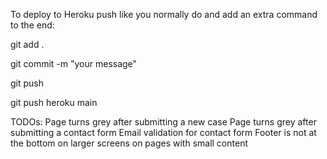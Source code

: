 To deploy to Heroku push like you normally do and add an extra command to the end:

git add .

git commit -m "your message"

git push

git push heroku main

TODOs:
Page turns grey after submitting a new case
Page turns grey after submitting a contact form
Email validation for contact form
Footer is not at the bottom on larger screens on pages with small content
